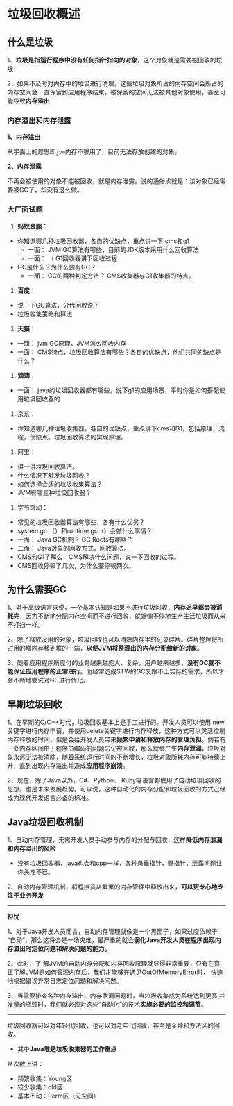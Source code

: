 # 垃圾回收概述

## 什么是垃圾

1、**垃圾是指运行程序中没有任何指针指向的对象**，这个对象就是需要被回收的垃圾

2、如果不及时对内存中的垃圾进行清理，这些垃圾对象所占的内存空间会所占的内存空间会一直保留到应用程序结束，被保留的空间无法被其他对象使用，甚至可能导致**内存溢出**

### 内存溢出和内存泄露

**1、内存溢出**

从字面上的意思即`jvm`内存不够用了，目前无法存放创建的对象。

**2、内存泄露**

不再会被使用的对象不能被回收，就是内存泄露。说的通俗点就是：该对象已经需要被GC了，却没有这么做。

### 大厂面试题

1. **蚂蚁金服**：

- 你知道哪几种垃圾回收器，各自的优缺点，重点讲一下 cms和g1
  - 一面： JVM GC算法有哪些，目前的JDK版本采用什么回收算法
  - 一面： （ G1回收器讲下回收过程
- GC是什么？为什么要有GC？
  - 一面： GC的两种判定方法？ CMS收集器与G1收集器的特点。

1. **百度**：

- 说一下GC算法，分代回收说下
- 垃圾收集策略和算法

1. **天猫**：

- 一面： jvm GC原理，JVM怎么回收内存
- 一面： CMS特点，垃圾回收算法有哪些？各自的优缺点，他们共同的缺点是什么？

1. **滴滴**：

- 一面： java的垃圾回收器都有哪些，说下g1的应用场景，平时你是如何搭配使用垃圾回收器的

1. 京东：

- 你知道哪几种垃圾收集器，各自的优缺点，重点讲下cms和G1，包括原理，流程，优缺点。垃圾回收算法的实现原理。

1. 阿里：

- 讲一讲垃圾回收算法。
- 什么情况下触发垃圾回收？
- 如何选择合适的垃圾收集算法？
- JVM有哪三种垃圾回收器？

1. 字节跳动：

- 常见的垃圾回收器算法有哪些，各有什么优劣？
- system.gc （）和runtime.gc（）会做什么事情？
- 一面： Java GC机制？ GC Roots有哪些？
- 二面： Java对象的回收方式，回收算法。
- CMS和G1了解么，CMS解决什么问题，说一下回收的过程。
- CMS回收停顿了几次，为什么要停顿两次。

## 为什么需要GC

1、对于高级语言来说，一个基本认知是如果不进行垃圾回收，**内存迟早都会被消耗完**，因为不断地分配内存空间而不进行回收，就好像不停地生产生活垃圾而从来不打扫一样。

2、除了释放没用的对象，垃圾回收也可以清除内存里的记录碎片。碎片整理将所占用的堆内存移到堆的一端，**以便JVM将整理出的内存分配给新的对象**。

3、随着应用程序所应付的业务越来越庞大、复杂，用户越来越多，**没有GC就不能保证应用程序的正常进行**。而经常造成STW的GC又跟不上实际的需求，所以才会不断地尝试对GC进行优化。

## 早期垃圾回收

1、在早期的C/C++时代，垃圾回收基本上是手工进行的。开发人员可以使用 new关键字进行内存申请，并使用delete关键字进行内存释放，这种方式可以灵活控制内存释放的时间，但是会给开发人员带来**频繁申请和释放内存的管理负担**。倘若有一处内存区间由于程序员编码的问题忘记被回收，那么就会产生**内存泄漏**，垃圾对象永远无法被清除，随着系统运行时间的不断增长，垃圾对象所耗内存可能持续上升，直到出现内存溢出并造成**应用程序崩溃**。

2、现在，除了Java以外，C#、Python、 Ruby等语言都使用了自动垃圾回收的思想，也是未来发展趋势。可以说，这种自动化的内存分配和垃圾回收的方式己经成为现代开发语言必备的标准。

## Java垃圾回收机制

1、自动内存管理，无需开发人员手动参与内存的分配与回收，这样**降低内存泄漏和内存溢出的风险**

- 没有垃圾回收器，java也会和cpp一样，各种悬垂指针，野指针，泄露问题让你头疼不已。

2、自动内存管理机制，将程序员从繁重的内存管理中释放出来，**可以更专心地专注于业务开发**

<hr/>

**担忧**

1、对于Java开发人员而言，自动内存管理就像是一个黑匣子，如果过度依赖于 “自动”，那么这将会是一场灾难，最严重的就会**弱化Java开发人员在程序出现内存溢出时定位问题和解决问题的能力。**

2、此时，了 解JVM的自动内存分配和内存回收原理就显得非常重要，只有在真 正了解JVM是如何管理内存后，我们才能够在遇见OutOfMemoryError时， 快速地根据错误异常日志定位问题和解决问题。

3、当需要排查各种内存溢出、内存泄漏问题时，当垃圾收集成为系统达到更高 并发量的瓶颈时，我们就必须对这些“自动化”的技术**实施必要的监控和调节**。

<hr/>

垃圾回收器可以对年轻代回收，也可以对老年代回收，甚至是全堆和方法区的回收。

- 其中**Java堆是垃圾收集器的工作重点**

从次数上讲：

- 频繁收集：Young区
- 较少收集：old区
- 基本不动：Perm区（元空间）

